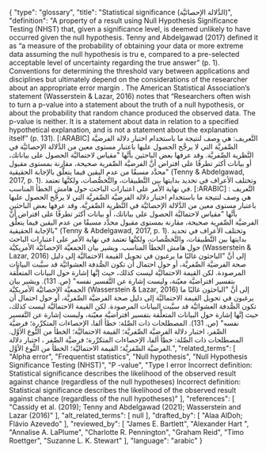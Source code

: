 {
    "type": "glossary",
    "title": "Statistical significance (الدَّلالة الإحصائيَّة)",
    "definition": "A property of a result using Null Hypothesis Significance Testing (NHST) that, given a significance level, is deemed unlikely to have occurred given the null hypothesis. Tenny and Abdelgawad (2017) defined it as “a  measure of the probability of obtaining your data or more extreme data assuming the null hypothesis is tru e, compared to a pre-selected acceptable level of uncertainty regarding the true answer” (p. 1).  Conventions for determining the threshold vary between applications and disciplines but ultimately depend on the considerations of the researcher about an appropriate error margin . The American Statistical Association’s statement (Wasserstein & Lazar, 2016) notes that “Researchers often wish to turn a p-value into a statement about the truth of a null hypothesis, or about the probability that random chance produced the observed data. The p-value is neither. It is a statement about data in relation to a specified hypothetical explanation, and is not a statement about the explanation itself” (p. 131). [:ARABIC] التَّعريف: هي وصف لنتيجة ما باستخدام اختبار دلالة الفرضيَّة الصِّفريَّة التي لا يرجَّح الحصول عليها باعتبار مستوى معين من الدَّلالة الإحصائيَّة في النَّظرية الصِّفريَّة. وقد عرفها بعض الباحثين بأنَّها \"مقياس لاحتماليَّة الحصول على بياناتك، أو بيانات أكثر تطرفًا على افتراض أنَّ الفرضيَّة الصِّفرية صحيحة، مقارنة بمستوى مقبول محدَّد مسبقًا من عدم اليقين فيما يتعلَّق بالإجابة الحقيقية\" (Tenny & Abdelgawad, 2017, p. 1). وتختلف الأعراف في تحديد بدايتها بين التَّطبيقات، والتَّخصُّصات، ولكنَّها تعتمد في نهاية الأمر على اعتبارات الباحث حول هامش الخطأ المناسب. [:ARABIC] التَّعريف : هي وصف لنتيجة ما باستخدام اختبار دلالة الفرضيَّة الصِّفريَّة التي لا يرجَّح الحصول عليها باعتبار مستوى معين من الدَّلالة الإحصائيَّة في النَّظرية الصِّفريَّة. وقد عرفها بعض الباحثين بأنَّها \"مقياس لاحتماليَّة الحصول على بياناتك، أو بيانات أكثر تطرفًا على افتراض أنَّ الفرضيَّة الصِّفرية صحيحة، مقارنة بمستوى مقبول محدَّد مسبقًا من عدم اليقين فيما يتعلَّق بالإجابة الحقيقية\" (Tenny & Abdelgawad, 2017, p. 1). وتختلف الأعراف في تحديد بدايتها بين التَّطبيقات، والتَّخصُّصات، ولكنَّها تعتمد في نهاية الأمر على اعتبارات الباحث حول هامش الخطأ المناسب. ويشير بيان الجمعيَّة الإحصائيَّة الأمريكيَّة (Wasserstein & Lazar, 2016) إلى أنَّ \"الباحثون غالبًا ما يرغبون في تحويل القيمة الاحتماليَّة إلى دليل صحة الفرضيَّة الصِّفريَّة، أو حول احتمال أن تكون الصُّدفة العشوائيَّة قد سبَّبت البيانات المرصودة. لكن القيمة الاحتماليَّة ليست كذلك، حيث إنَّها إشارة حول البيانات المتعلِّقة بتفسير افتراضيَّة معيّنة، وليست إشارة عن التَّفسير نفسه\" (ص. 131). ويشير بيان الجمعيَّة الإحصائيَّة الأمريكيَّة (Wasserstein & Lazar, 2016) إلى أنَّ \"الباحثون غالبًا ما يرغبون في تحويل القيمة الاحتماليَّة إلى دليل صحة الفرضيَّة الصِّفريَّة، أو حول احتمال أن تكون الصُّدفة العشوائيَّة قد سبَّبت البيانات المرصودة. لكن القيمة الاحتماليَّة ليست كذلك، حيث إنَّها إشارة حول البيانات المتعلِّقة بتفسير افتراضيَّة معيّنة، وليست إشارة عن التَّفسير نفسه\" (ص. 131). المصطلحات ذات الصِّلة: خطأ ألفا، الإحصاءات المتكرِّرة؛ فرضيَّة الصِّفر، اختبار دلالة الفرضيَّة الصِّفريَّة؛ القيمة الاحتماليَّة؛ الخطأ من النُّوع الأوَّل. المصطلحات ذات الصِّلة:  خطأ ألفا، الإحصاءات المتكرِّرة؛ فرضيَّة الصِّفر ، اختبار دلالة الفرضيَّة الصِّفريَّة؛ القيمة الاحتماليَّة؛ الخطأ من النُّوع الأوَّل.",
    "related_terms": [
        "Alpha error",
        "Frequentist statistics",
        "Null hypothesis",
        "Null Hypothesis Significance Testing (NHST)",
        "P -value",
        "Type I error Incorrect definition: Statistical significance describes the likelihood of the observed result against chance (regardless of the null hypotheses) Incorrect definition: Statistical significance describes the likelihood of the observed result against chance (regardless of the null hypotheses)"
    ],
    "references": [
        "Cassidy et al. (2019); Tenny and Abdelgawad (2021); Wasserstein and Lazar (2016)"
    ],
    "alt_related_terms": [
        null
    ],
    "drafted_by": [
        "Alaa AlDoh; Flávio Azevedo"
    ],
    "reviewed_by": [
        "James E. Bartlett",
        "Alexander Hart ",
        "Annalise A. LaPlume",
        "Charlotte R. Pennington",
        "Graham Reid",
        "Timo Roettger",
        "Suzanne L. K. Stewart"
    ],
    "language": "arabic"
}